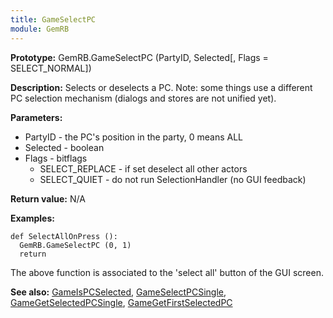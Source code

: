 ```yaml
---
title: GameSelectPC
module: GemRB
---
```


**Prototype:** GemRB.GameSelectPC (PartyID, Selected[, Flags = SELECT_NORMAL])

**Description:** Selects or deselects a PC. Note: some things use a 
different PC selection mechanism (dialogs and stores are not unified yet).

**Parameters:**
  * PartyID - the PC's position in the party, 0 means ALL
  * Selected - boolean
  * Flags - bitflags
    * SELECT_REPLACE - if set deselect all other actors
    * SELECT_QUIET - do not run SelectionHandler (no GUI feedback)

**Return value:** N/A

**Examples:**

    def SelectAllOnPress ():
      GemRB.GameSelectPC (0, 1)
      return

The above function is associated to the 'select all' button of the GUI screen.

**See also:** [GameIsPCSelected](GameIsPCSelected.md), [GameSelectPCSingle](GameSelectPCSingle.md), [GameGetSelectedPCSingle](GameGetSelectedPCSingle.md), [GameGetFirstSelectedPC](GameGetFirstSelectedPC.md)
